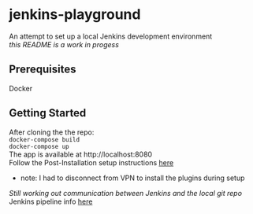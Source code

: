# jenkins-playground
An attempt to set up a local Jenkins development environment  
*this README is a work in progess*

## Prerequisites
Docker

## Getting Started
After cloning the the repo:  
`docker-compose build`  
`docker-compose up`  
The app is available at http://localhost:8080  
Follow the Post-Installation setup instructions [here](https://www.jenkins.io/doc/book/installing/docker/#setup-wizard) 
- note: I had to disconnect from VPN to install the plugins during setup  

*Still working out communication between Jenkins and the local git repo*  
Jenkins pipeline info [here](https://www.jenkins.io/doc/book/pipeline/)  
